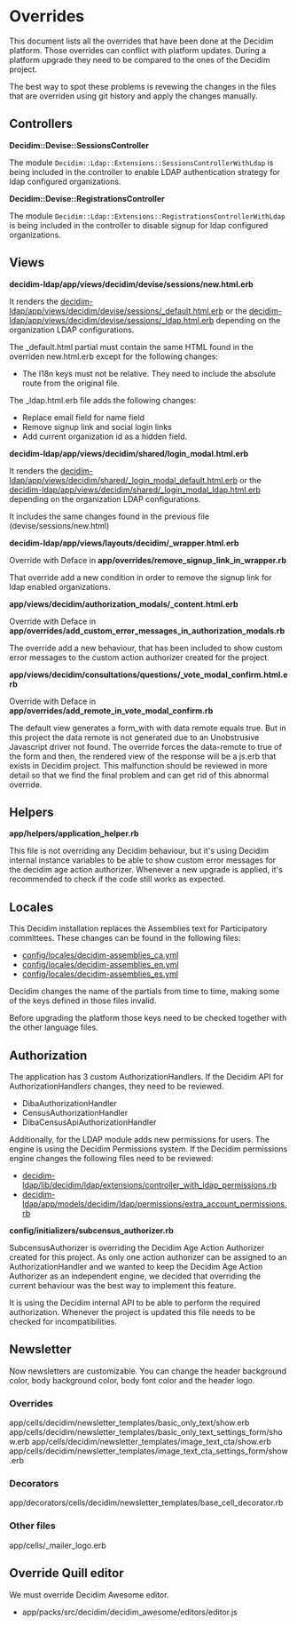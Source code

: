 # Overrides

This document lists all the overrides that have been done at the Decidim platform. Those
overrides can conflict with platform updates. During a platform upgrade they need to be compared
to the ones of the Decidim project.

The best way to spot these problems is revewing the changes in the files that are overriden
using git history and apply the changes manually.

## Controllers

**Decidim::Devise::SessionsController**

The module `Decidim::Ldap::Extensions::SessionsControllerWithLdap` is being included in the controller
to enable LDAP authentication strategy for ldap configured organizations.

**Decidim::Devise::RegistrationsController**

The module `Decidim::Ldap::Extensions::RegistrationsControllerWithLdap` is being included in the controller
to disable signup for ldap configured organizations.

## Views

**decidim-ldap/app/views/decidim/devise/sessions/new.html.erb**

It renders the [decidim-ldap/app/views/decidim/devise/sessions/\_default.html.erb](/decidim-ldap/app/views/decidim/devise/sessions/_default.html.erb) or the
[decidim-ldap/app/views/decidim/devise/sessions/\_ldap.html.erb](/decidim-ldap/app/views/decidim/devise/sessions/_ldap.html.erb) depending on the organization LDAP configurations.

The \_default.html partial must contain the same HTML found in the overriden new.html.erb
except for the following changes:

- The I18n keys must not be relative. They need to include the absolute route from the original file.

The \_ldap.html.erb file adds the following changes:

- Replace email field for name field
- Remove signup link and social login links
- Add current organization id as a hidden field.

**decidim-ldap/app/views/decidim/shared/login_modal.html.erb**

It renders the [decidim-ldap/app/views/decidim/shared/\_login_modal_default.html.erb](/decidim-ldap/app/views/decidim/shared/_login_modal_default.html.erb) or the
[decidim-ldap/app/views/decidim/shared/\_login_modal_ldap.html.erb](/decidim-ldap/app/views/decidim/shared/_login_modal_ldap.html.erb) depending on the organization LDAP configurations.

It includes the same changes found in the previous file (devise/sessions/new.html)

**decidim-ldap/app/views/layouts/decidim/_wrapper.html.erb**

Override with Deface in **app/overrides/remove_signup_link_in_wrapper.rb**

That override add a new condition in order to remove the signup link for ldap enabled organizations.

**app/views/decidim/authorization_modals/_content.html.erb**

Override with Deface in **app/overrides/add_custom_error_messages_in_authorization_modals.rb**

The override add a new behaviour, that has been included to show custom error messages to the custom action authorizer created for
the project.

**app/views/decidim/consultations/questions/\_vote_modal_confirm.html.erb**

Override with Deface in **app/overrides/add_remote_in_vote_modal_confirm.rb**

The default view generates a form_with with data remote equals true. But in this project the data remote is not generated due to an Unobstrusive Javascript driver not found.
The override forces the data-remote to true of the form and then, the rendered view of the response will be a js.erb that exists in Decidim project.
This malfunction should be reviewed in more detail so that we find the final problem and can get rid of this abnormal override.

## Helpers

**app/helpers/application_helper.rb**

This file is not overriding any Decidim behaviour, but it's using Decidim internal instance variables to be able to show custom error messages
for the decidim age action authorizer. Whenever a new upgrade is applied, it's recommended to check if the code still works as expected.

## Locales

This Decidim installation replaces the Assemblies text for Participatory committees. These
changes can be found in the following files:

- [config/locales/decidim-assemblies_ca.yml](/config/locales/decidim-assemblies_ca.yml)
- [config/locales/decidim-assemblies_en.yml](/config/locales/decidim-assemblies_en.yml)
- [config/locales/decidim-assemblies_es.yml](/config/locales/decidim-assemblies_es.yml)

Decidim changes the name of the partials from time to time, making some of the keys defined in those
files invalid.

Before upgrading the platform those keys need to be checked together with the other language files.

## Authorization 

The application has 3 custom AuthorizationHandlers. If the Decidim API for AuthorizationHandlers
changes, they need to be reviewed.

- DibaAuthorizationHandler
- CensusAuthorizationHandler
- DibaCensusApiAuthorizationHandler

Additionally, for the LDAP module adds new permissions for users. The engine is using the Decidim
Permissions system. If the Decidim permissions engine changes the following files need to be reviewed:

- [decidim-ldap/lib/decidim/ldap/extensions/controller_with_ldap_permissions.rb](/decidim-ldap/lib/decidim/ldap/extensions/controller_with_ldap_permissions.rb)
- [decidim-ldap/app/models/decidim/ldap/permissions/extra_account_permissions.rb](/decidim-ldap/app/models/decidim/ldap/permissions/extra_account_permissions.rb)


**config/initializers/subcensus_authorizer.rb**

SubcensusAuthorizer is overriding the Decidim Age Action Authorizer created for this project. As only one action authorizer can be assigned to an
AuthorizationHandler and we wanted to keep the Decidim Age Action Authorizer as an independent engine, we decided that overriding the current behaviour
was the best way to implement this feature.

It is using the Decidim internal API to be able to perform the required authorization. Whenever the project is updated this file needs to be
checked for incompatibilities.

## Newsletter

Now newsletters are customizable.
You can change the header background color, body background color, body font color and the header logo.

### Overrides
app/cells/decidim/newsletter_templates/basic_only_text/show.erb
app/cells/decidim/newsletter_templates/basic_only_text_settings_form/show.erb
app/cells/decidim/newsletter_templates/image_text_cta/show.erb
app/cells/decidim/newsletter_templates/image_text_cta_settings_form/show.erb

### Decorators
app/decorators/cells/decidim/newsletter_templates/base_cell_decorator.rb

### Other files
app/cells/_mailer_logo.erb

## Override Quill editor
We must override Decidim Awesome editor.
- app/packs/src/decidim/decidim_awesome/editors/editor.js
